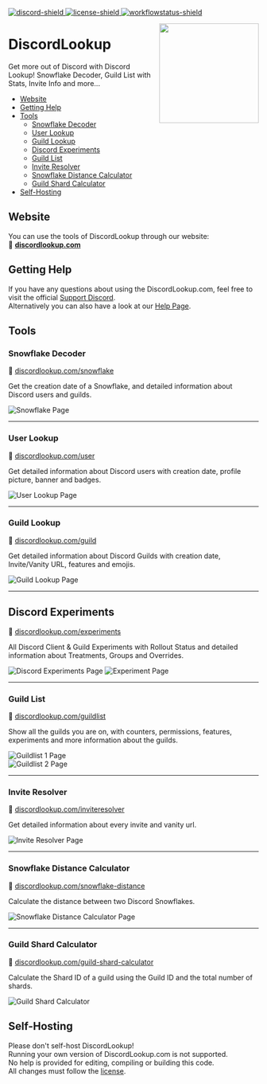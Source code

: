 [bot-invite]: https://discordlookup.com/invite?utm_source=github&utm_medium=readme&utm_campaign=discordlookup
[discord-invite]: https://discordlookup.com/discord
[license]: https://github.com/fbrettnich/DiscordLookup/blob/main/LICENSE
[discord-shield]: https://discord.com/api/guilds/980791496833908778/widget.png
[license-shield]: https://img.shields.io/github/license/fbrettnich/DiscordLookup?label=License
[workflowstatus-shield]: https://img.shields.io/github/workflow/status/fbrettnich/DiscordLookup/Publish%20Docker%20Container?label=Build

[ ![discord-shield][] ][discord-invite]
[ ![license-shield][] ][license]
[ ![workflowstatus-shield][] ](https://github.com/fbrettnich/DiscordLookup/actions/workflows/docker-publish.yml)

<img align="right" src="https://raw.githubusercontent.com/fbrettnich/DiscordLookup/main/.github/images/discordlookup-logo.png" height="200" width="200">

# DiscordLookup
Get more out of Discord with Discord Lookup! Snowflake Decoder, Guild List with Stats, Invite Info and more...

- [Website](#website)
- [Getting Help](#getting-help)
- [Tools](#tools)
    - [Snowflake Decoder](#snowflake-decoder)
    - [User Lookup](#user-lookup)
    - [Guild Lookup](#guild-lookup)
    - [Discord Experiments](#discord-experiments)
    - [Guild List](#guild-list)
    - [Invite Resolver](#invite-resolver)
    - [Snowflake Distance Calculator](#snowflake-distance-calculator)
    - [Guild Shard Calculator](#guild-shard-calculator)
- [Self-Hosting](#self-hosting)

## Website
You can use the tools of DiscordLookup through our website:  
&#128279; **[discordlookup.com](https://discordlookup.com/)**

## Getting Help
If you have any questions about using the DiscordLookup.com, feel free to visit the official [Support Discord](https://discordlookup.com/discord).   
Alternatively you can also have a look at our [Help Page](https://discordlookup.com/help).

## Tools

### Snowflake Decoder
&#128279; [discordlookup.com/snowflake](https://discordlookup.com/snowflake)

Get the creation date of a Snowflake, and detailed information about Discord users and guilds.

![Snowflake Page](https://raw.githubusercontent.com/fbrettnich/DiscordLookup/main/.github/images/page-snowflake.png)

---

### User Lookup
&#128279; [discordlookup.com/user](https://discordlookup.com/user)

Get detailed information about Discord users with creation date, profile picture, banner and badges.

![User Lookup Page](https://raw.githubusercontent.com/fbrettnich/DiscordLookup/main/.github/images/page-userlookup.png)

---

### Guild Lookup
&#128279; [discordlookup.com/guild](https://discordlookup.com/guild)

Get detailed information about Discord Guilds with creation date, Invite/Vanity URL, features and emojis.

![Guild Lookup Page](https://raw.githubusercontent.com/fbrettnich/DiscordLookup/main/.github/images/page-guildlookup.png)

---

## Discord Experiments
&#128279; [discordlookup.com/experiments](https://discordlookup.com/experiments)

All Discord Client & Guild Experiments with Rollout Status and detailed information about Treatments, Groups and Overrides.

![Discord Experiments Page](https://raw.githubusercontent.com/fbrettnich/DiscordLookup/main/.github/images/page-experiments.png)
![Experiment Page](https://raw.githubusercontent.com/fbrettnich/DiscordLookup/main/.github/images/page-experiment.png)

---

### Guild List
&#128279; [discordlookup.com/guildlist](https://discordlookup.com/guildlist)

Show all the guilds you are on, with counters, permissions, features, experiments and more information about the guilds.

![Guildlist 1 Page](https://raw.githubusercontent.com/fbrettnich/DiscordLookup/main/.github/images/page-guildlist-1.png)  
![Guildlist 2 Page](https://raw.githubusercontent.com/fbrettnich/DiscordLookup/main/.github/images/page-guildlist-2.png)

---

### Invite Resolver
&#128279; [discordlookup.com/inviteresolver](https://discordlookup.com/inviteresolver)

Get detailed information about every invite and vanity url.

![Invite Resolver Page](https://raw.githubusercontent.com/fbrettnich/DiscordLookup/main/.github/images/page-inviteresolver.png)

---

### Snowflake Distance Calculator
&#128279; [discordlookup.com/snowflake-distance](https://discordlookup.com/snowflake-distance)

Calculate the distance between two Discord Snowflakes.

![Snowflake Distance Calculator Page](https://raw.githubusercontent.com/fbrettnich/DiscordLookup/main/.github/images/page-snowflake-distance-calculator.png)

---

### Guild Shard Calculator
&#128279; [discordlookup.com/guild-shard-calculator](https://discordlookup.com/guild-shard-calculator)

Calculate the Shard ID of a guild using the Guild ID and the total number of shards.

![Guild Shard Calculator](https://raw.githubusercontent.com/fbrettnich/DiscordLookup/main/.github/images/page-guild-shard-calculator.png)


## Self-Hosting
Please don't self-host DiscordLookup!  
Running your own version of DiscordLookup.com is not supported.  
No help is provided for editing, compiling or building this code.  
All changes must follow the [license](https://github.com/fbrettnich/DiscordLookup/blob/main/LICENSE).
